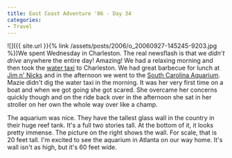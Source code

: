 ```yaml
---
title: East Coast Adventure '06 - Day 34
categories:
- Travel
---
```


![]({{ site.url }}{% link /assets/posts/2006/o_20060927-145245-9203.jpg %})We spent Wednesday in Charleston. The real newsflash is that we _didn't drive_ anywhere the entire day! Amazing! We had a relaxing morning and then took the [water taxi](http://www.charlestonwatertaxi.com/) to Charleston. We had great barbecue for lunch at [Jim n' Nicks](http://www.jimnnicks.com/) and in the afternoon we went to the [South Carolina Aquarium](http://www.scaquarium.org/).
Mazie didn't dig the water taxi in the morning. It was her very first time on a boat and when we got going she got scared. She overcame her concerns quickly though and on the ride back over in the afternoon she sat in her stroller on her own the whole way over like a champ.

The aquarium was nice. They have the tallest glass wall in the country in their huge reef tank. It's a full two stories tall. At the bottom of it, it looks pretty immense. The picture on the right shows the wall. For scale, that is 20 feet tall. I'm excited to see the aquarium in Atlanta on our way home. It's wall isn't as high, but it's 60 feet wide.
